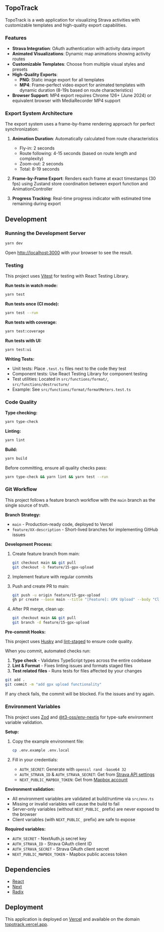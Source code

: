 ## TopoTrack

TopoTrack is a web application for visualizing Strava activities with customizable templates and high-quality export capabilities.

### Features

- **Strava Integration**: OAuth authentication with activity data import
- **Animated Visualizations**: Dynamic map animations showing activity routes
- **Customizable Templates**: Choose from multiple visual styles and presets
- **High-Quality Exports**:
  - **PNG**: Static image export for all templates
  - **MP4**: Frame-perfect video export for animated templates with dynamic duration (8-19s based on route characteristics)
- **Browser Support**: MP4 export requires Chrome 126+ (June 2024) or equivalent browser with MediaRecorder MP4 support

### Export System Architecture

The export system uses a frame-by-frame rendering approach for perfect synchronization:

1. **Animation Duration**: Automatically calculated from route characteristics

   - Fly-in: 2 seconds
   - Route following: 4-15 seconds (based on route length and complexity)
   - Zoom-out: 2 seconds
   - Total: 8-19 seconds

2. **Frame-by-Frame Export**: Renders each frame at exact timestamps (30 fps) using Zustand store coordination between export function and AnimationController

3. **Progress Tracking**: Real-time progress indicator with estimated time remaining during export

## Development

### Running the Development Server

```bash
yarn dev
```

Open [http://localhost:3000](http://localhost:3000) with your browser to see the result.

### Testing

This project uses [Vitest](https://vitest.dev/) for testing with React Testing Library.

**Run tests in watch mode:**

```bash
yarn test
```

**Run tests once (CI mode):**

```bash
yarn test --run
```

**Run tests with coverage:**

```bash
yarn test:coverage
```

**Run tests with UI:**

```bash
yarn test:ui
```

**Writing Tests:**

- Unit tests: Place `.test.ts` files next to the code they test
- Component tests: Use React Testing Library for component testing
- Test utilities: Located in `src/functions/format/`, `src/functions/destructure/`
- Example: See `src/functions/format/formatMeters.test.ts`

### Code Quality

**Type checking:**

```bash
yarn type-check
```

**Linting:**

```bash
yarn lint
```

**Build:**

```bash
yarn build
```

Before committing, ensure all quality checks pass:

```bash
yarn type-check && yarn lint && yarn test --run
```

### Git Workflow

This project follows a feature branch workflow with the `main` branch as the single source of truth.

**Branch Strategy:**

- `main` - Production-ready code, deployed to Vercel
- `feature/XX-description` - Short-lived branches for implementing GitHub issues

**Development Process:**

1. Create feature branch from main:

   ```bash
   git checkout main && git pull
   git checkout -b feature/15-gpx-upload
   ```

2. Implement feature with regular commits

3. Push and create PR to main:

   ```bash
   git push -u origin feature/15-gpx-upload
   gh pr create --base main --title "[Feature]: GPX Upload" --body "Closes #15"
   ```

4. After PR merge, clean up:
   ```bash
   git checkout main && git pull
   git branch -d feature/15-gpx-upload
   ```

**Pre-commit Hooks:**

This project uses [Husky](https://typicode.github.io/husky/) and [lint-staged](https://github.com/lint-staged/lint-staged) to ensure code quality.

When you commit, automated checks run:

1. **Type check** - Validates TypeScript types across the entire codebase
2. **Lint & Format** - Fixes linting issues and formats staged files
3. **Test related files** - Runs tests for files affected by your changes

```bash
git add .
git commit -m "add gpx upload functionality"
```

If any check fails, the commit will be blocked. Fix the issues and try again.

### Environment Variables

This project uses [Zod](https://zod.dev/) and [@t3-oss/env-nextjs](https://env.t3.gg/) for type-safe environment variable validation.

**Setup:**

1. Copy the example environment file:

   ```bash
   cp .env.example .env.local
   ```

2. Fill in your credentials:
   - `AUTH_SECRET`: Generate with `openssl rand -base64 32`
   - `AUTH_STRAVA_ID` & `AUTH_STRAVA_SECRET`: Get from [Strava API settings](https://www.strava.com/settings/api)
   - `NEXT_PUBLIC_MAPBOX_TOKEN`: Get from [Mapbox account](https://account.mapbox.com/access-tokens/)

**Environment validation:**

- All environment variables are validated at build/runtime via `src/env.ts`
- Missing or invalid variables will cause the build to fail
- Server-only variables (without `NEXT_PUBLIC_` prefix) are never exposed to the browser
- Client variables (with `NEXT_PUBLIC_` prefix) are safe to expose

**Required variables:**

- `AUTH_SECRET` - NextAuth.js secret key
- `AUTH_STRAVA_ID` - Strava OAuth client ID
- `AUTH_STRAVA_SECRET` - Strava OAuth client secret
- `NEXT_PUBLIC_MAPBOX_TOKEN` - Mapbox public access token

## Dependencies

- [React](https://react.dev/)
- [Next](https://nextjs.org/)
- [Radix](https://www.radix-ui.com/)

## Deployment

This application is deployed on [Vercel](https://vercel.com/benjamin-wiederkehr/topotrack) and available on the domain [topotrack.vercel.app](https://topotrack.vercel.app).
